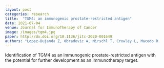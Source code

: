 ```yaml
---
layout: post
categories: research
title:  "TGM4: an immunogenic prostate-restricted antigen"
date: 2021-07-04
venue: Journal for ImmunoTherapy of Cancer
image: /images/tgm4.jpg
paper: http://dx.doi.org/10.1136/jitc-2020-001649
authors: "Lopez-Bujanda Z, Obradovic A, Nirschl T, Crowley L, Macedo R, Papachristodoulou A, <u>O’Donnell T</u>, Laserson U, Zarif J, Reshef R, Yuan T, Soni M, Antonarakis S, Haffner M, Larman HB, Shen M, Muranski P, Drake C."
---
```

Identification of TGM4 as an immunogenic prostate-restricted antigen
with the potential for further development as an immunotherapy target.